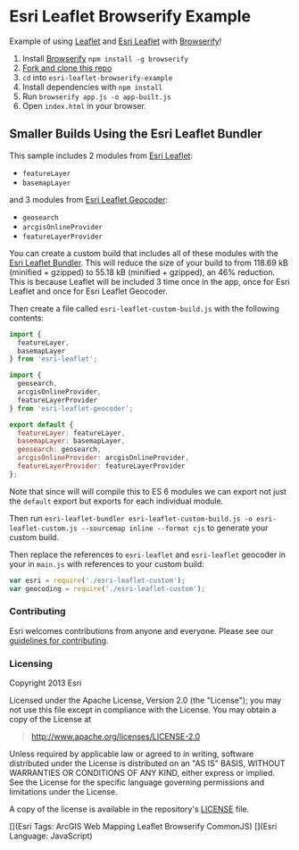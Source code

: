 # Esri Leaflet Browserify Example

Example of using [Leaflet](http://leafletjs.com) and [Esri Leaflet](http://esri.github.io/esri-leaflet/) with [Browserify](http://browserify.org/)!

1. Install [Browserify](http://browserify.org/) `npm install -g browserify`
2. [Fork and clone this repo](https://help.github.com/articles/fork-a-repo)
3. `cd` into `esri-leaflet-browserify-example`
4. Install dependencies with `npm install`
5. Run `browserify app.js -o app-built.js`
6. Open `index.html` in your browser.

## Smaller Builds Using the Esri Leaflet Bundler

This sample includes 2 modules from [Esri Leaflet](https://github.com/Esri/esri-leaflet):

* `featureLayer`
* `basemapLayer`

and 3 modules from [Esri Leaflet Geocoder](https://github.com/Esri/esri-leaflet-geocoder):

* `geosearch`
* `arcgisOnlineProvider`
* `featureLayerProvider`

You can create a custom build that includes all of these modules with the [Esri Leaflet Bundler](http://github.com/esri/esri-leaflet-bundler). This will reduce the size of your build to from 118.69 kB (minified + gzipped) to 55.18 kB (minified + gzipped), an 46% reduction. This is because Leaflet will be included 3 time once in the app, once for Esri Leaflet and once for Esri Leaflet Geocoder.

Then create a file called `esri-leaflet-custom-build.js` with the following contents:

```js
import {
  featureLayer,
  basemapLayer
} from 'esri-leaflet';

import {
  geosearch,
  arcgisOnlineProvider,
  featureLayerProvider
} from 'esri-leaflet-geocoder';

export default {
  featureLayer: featureLayer,
  basemapLayer: basemapLayer,
  geosearch: geosearch,
  arcgisOnlineProvider: arcgisOnlineProvider,
  featureLayerProvider: featureLayerProvider
};
```

Note that since will will compile this to ES 6 modules we can export not just the `default` export but exports for each individual module.

Then run `esri-leaflet-bundler esri-leaflet-custom-build.js -o esri-leaflet-custom.js --sourcemap inline --format cjs` to generate your custom build.

Then replace the references to `esri-leaflet` and `esri-leaflet` geocoder in your in `main.js` with references to your custom build:

```js
var esri = require('./esri-leaflet-custom');
var geocoding = require('./esri-leaflet-custom');
```

### Contributing

Esri welcomes contributions from anyone and everyone. Please see our [guidelines for contributing](https://github.com/Esri/esri-leaflet-browserify-example/blob/master/CONTRIBUTING.md).

### Licensing
Copyright 2013 Esri

Licensed under the Apache License, Version 2.0 (the "License");
you may not use this file except in compliance with the License.
You may obtain a copy of the License at

> http://www.apache.org/licenses/LICENSE-2.0

Unless required by applicable law or agreed to in writing, software
distributed under the License is distributed on an "AS IS" BASIS,
WITHOUT WARRANTIES OR CONDITIONS OF ANY KIND, either express or implied.
See the License for the specific language governing permissions and
limitations under the License.

A copy of the license is available in the repository's [LICENSE](./LICENSE) file.

[](Esri Tags: ArcGIS Web Mapping Leaflet Browserify CommonJS)
[](Esri Language: JavaScript)
